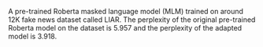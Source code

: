 A pre-trained Roberta masked language model (MLM) trained on around 12K fake news dataset called LIAR. The perplexity of the original pre-trained Roberta model on the dataset is 5.957 and the perplexity of the adapted model is 3.918.